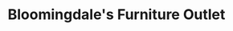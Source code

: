 ---
title: "Bloomingdale's Furniture Outlet"
url: /wayne/bloomingdales-furniture-outlet/
shop: furniture
---